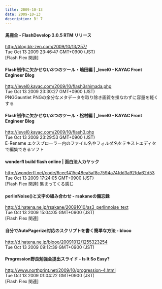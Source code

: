 ```yaml
---
title: 2009-10-13
date: 2009-10-13
description: B! 7
---
```


#### 馬鹿全 - FlashDevelop 3.0.5 RTM リリース
http://blog.bk-zen.com/2009/10/13/257/<br>
Tue Oct 13 2009 23:46:47 GMT+0900 (JST)<br>
[Flash Flex 関連]


#### Flash制作に欠かせない3つのツール・嶋田編 | _level0 - KAYAC Front Engineer Blog
http://level0.kayac.com/2009/10/flash3shimada.php<br>
Tue Oct 13 2009 23:30:27 GMT+0900 (JST)<br>
PNGGauntlet PNGの余分なメタデータを取り除き画質を損なわずに容量を軽くする


#### Flash制作に欠かせない3つのツール・松村編 | _level0 - KAYAC Front Engineer Blog
http://level0.kayac.com/2009/10/flash3.php<br>
Tue Oct 13 2009 23:29:53 GMT+0900 (JST)<br>
E-Rename エクスプローラー内のファイル名やフォルダ名をテキストエディタで編集できるソフト


#### wonderfl build flash online | 面白法人カヤック
http://wonderfl.net/code/6cee1415c48ea5af8c7594a74fdd3a92fda62d53<br>
Tue Oct 13 2009 17:24:05 GMT+0900 (JST)<br>
[Flash Flex 関連] 集まってくる感じ


#### perlinNoise()と文字の組み合わせ - rsakaneの備忘録
http://d.hatena.ne.jp/rsakane/20091010/as3_perlinnoise_text<br>
Tue Oct 13 2009 15:04:05 GMT+0900 (JST)<br>
[Flash Flex 関連]


#### 自分でAutoPagerize対応のスクリプトを書く簡単な方法 - blooo
http://d.hatena.ne.jp/blooo/20091012/1255323254<br>
Tue Oct 13 2009 09:12:39 GMT+0900 (JST)<br>


#### Progression野良勉強会提出スライド - Is It So Easy?
http://www.northprint.net/2009/10/progression-4.html<br>
Tue Oct 13 2009 01:04:22 GMT+0900 (JST)<br>
[Flash Flex 関連]


